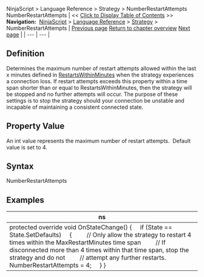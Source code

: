 ﻿
NinjaScript \> Language Reference \> Strategy \> NumberRestartAttempts
NumberRestartAttempts
| \<\< [Click to Display Table of Contents](numberrestartattempts.md) \>\> **Navigation:**     [NinjaScript](ninjascript-1.md) \> [Language Reference](language_reference_wip-1.md) \> [Strategy](strategy-1.md) \> NumberRestartAttempts | [Previous page](iswaituntilflat-1.md) [Return to chapter overview](strategy-1.md) [Next page](onaccountitemupdate-1.md) |
| --- | --- |
## Definition
Determines the maximum number of restart attempts allowed within the last x minutes defined in [RestartsWithinMinutes](restartswithinminutes-1.md) when the strategy experiences a connection loss. If restart attempts exceeds this property within a time span shorter than or equal to RestartsWithinMinutes, then the strategy will be stopped and no further attempts will occur. The purpose of these settings is to stop the strategy should your connection be unstable and incapable of maintaining a consistent connected state.
 
## Property Value
An int value represents the maximum number of restart attempts.  Default value is set to 4\.
 
## Syntax
NumberRestartAttempts
 
## Examples
| ns |
| --- |
| protected override void OnStateChange() {      if (State \=\= State.SetDefaults)      {          // Only allow the strategy to restart 4 times within the MaxRestartMinutes time span          // If disconnected more than 4 times within that time span, stop the strategy and do not          // attempt any further restarts.          NumberRestartAttempts \= 4;      } } |
